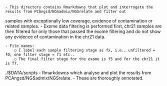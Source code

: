	- This directory contains Rmarkdowns that plot and interrogate the results from PCAngsd/NGSadmix/NGSrelate and filter out 
samples with exceptionally low coverage, evidence of contamination or related samples.
	- Exome data filtering is performed first, chr21 samples are then filtered for only those that passed the exome filtering and 
do not show any evidence of contamination in the chr21 data.

	- File names:
		○ I label each sample filtering stage as fx, i.e., unfiltered = f0, one filter stage = f1 etc.. 
		○ The final filter stage for the exome is f5 and for the chr21 it is f7.

./$DATA/scripts
	- Rmarkdowns which analyse and plot the results from PCAngsd/NGSadmix/NGSrelate.
	- These are thoroughly annotated.

